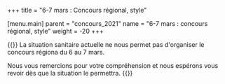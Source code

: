 +++
title = "6-7 mars : Concours régional, style"

[menu.main]
  parent = "concours_2021"
  name = "6-7 mars : concours régional, style"
  weight = -20
+++

{{<admonition covid-red>}}
La situation sanitaire actuelle ne nous permet pas d'organiser le concours régiona du 6 au 7 mars.

Nous vous remercions pour votre compréhension et nous espérons vous revoir dès que la situation le permettra.
{{</admonition>}}
